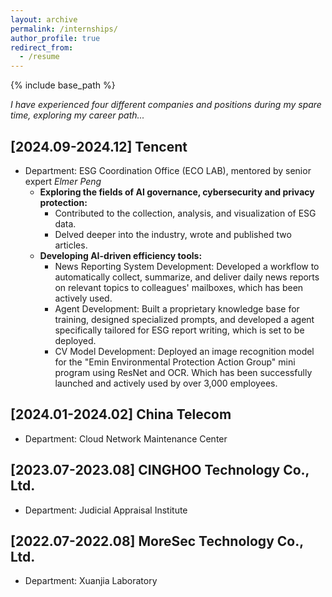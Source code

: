 ```yaml
---
layout: archive
permalink: /internships/
author_profile: true
redirect_from:
  - /resume
---
```


{% include base_path %}

*I have experienced four different companies and positions during my spare time, exploring my career path...*

[2024.09-2024.12] Tencent
---
* Department: ESG Coordination Office (ECO LAB), mentored by senior expert *Elmer Peng*
  * **Exploring the fields of AI governance, cybersecurity and privacy protection:**
    * Contributed to the collection, analysis, and visualization of ESG data.
    * Delved deeper into the industry, wrote and published two articles.
  * **Developing AI-driven efficiency tools:**
    * News Reporting System Development: Developed a workflow to automatically collect, summarize, and deliver daily news reports on relevant topics to colleagues' mailboxes, which has been actively used.
    * Agent Development: Built a proprietary knowledge base for training, designed specialized prompts, and developed a agent specifically tailored for ESG report writing, which is set to be deployed.
    * CV Model Development: Deployed an image recognition model for the "Emin Environmental Protection Action Group" mini program using ResNet and OCR. Which has been successfully launched and actively used by over 3,000 employees.


[2024.01-2024.02] China Telecom
---
* Department: Cloud Network Maintenance Center


[2023.07-2023.08] CINGHOO Technology Co., Ltd.
---
* Department: Judicial Appraisal Institute


[2022.07-2022.08] MoreSec Technology Co., Ltd.
---
* Department: Xuanjia Laboratory
